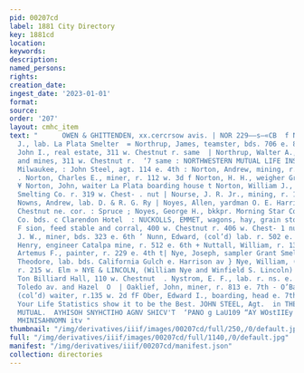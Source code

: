 ```yaml
---
pid: 00207cd
label: 1881 City Directory
key: 1881cd
location: 
keywords: 
description: 
named_persons: 
rights: 
creation_date: 
ingest_date: '2023-01-01'
format: 
source: 
order: '207'
layout: cmhc_item
text: "      OWEN & GHITTENDEN, xx.cercrsow avis. | NOR 229——s—«CB  f Northholm, S.
  J., lab. La Plata Smelter  = Northrup, James, teamster, bds. 706 e. 8th  f Northrup,
  John I., real estate, 311 w. Chestnut r. same  | Northrup, Walter A., real estate
  and mines, 311 w. Chestnut r.  ‘7 same : NORTHWESTERN MUTUAL LIFE INSURANCE CO.,
  Milwaukee, : John Steel, agt. 114 e. 4th : Norton, Andrew, mining, r. 231 w. 8th
  . Norton, Charles E., miner, r. 112 w. 3d f Norton, H. H., weigher Grant Smelter
  ¥ Norton, John, waiter La Plata boarding house t Norton, William J., timekpr Grant
  Smelting Co. r. 319 w. Chest- . nut | Nourse, J. R. Jr., mining, r. 131 w. 2d :
  Nowns, Andrew, lab. D. & R. G. Ry | Noyes, Allen, yardman O. E. Harris & Co. r.
  Chestnut ne. cor. : Spruce ; Noyes, George H., bkkpr. Morning Star Cons. Mining
  Co. bds. c Clarendon Hotel  : NUCKOLLS, EMMET, wagons, hay, grain storage and commis-
  F sion, feed stable and corral, 400 w. Chestnut r. 406 w. Chest- 1 nut tf Nugent,
  J. W., miner, bds. 323 e. 6th ’ Nunn, Edward, (col’d) lab. r. 502 e. 4th  . Nutt,
  Henry, engineer Catalpa mine, r. 512 e. 6th + Nuttall, William, r. 139 w. 3d » Nye,
  Artemus F., painter, r. 229 e. 4th t| Nye, Joseph, sampler Grant Smelter | t Nye,
  Theodore, lab. bds. California Gulch e. Harrison av } Nye, William, (Nye & Lincoln)
  r. 215 w. Elm » NYE & LINCOLN, (William Nye and Winfield S. Lincoln) F proprs. Bon
  Ton Billiard Hall, 110 w. Chestnut  . Nystrom, E. F., lab. r. ns. e. Chestnut bet.
  Toledo av. and Hazel  O  | Oaklief, John, miner, r. 813 e. 7th - O’Banyon, Charles,
  (col’d) waiter, r.135 w. 2d fF Ober, Edward I., boarding, head e. 7th  j Insure
  Your Life Statistics show it to be the Best. JOHN STEEL, Agt.  in THE NORTHWESTERN
  MUTUAL.  AYHISOH SNYHCTIHO AGNV SHICV'T  ‘PANO g LaU109 “AY WOstIIEy 128  “SOME
  MHINISAHNOMN itv "
thumbnail: "/img/derivatives/iiif/images/00207cd/full/250,/0/default.jpg"
full: "/img/derivatives/iiif/images/00207cd/full/1140,/0/default.jpg"
manifest: "/img/derivatives/iiif/00207cd/manifest.json"
collection: directories
---
```

